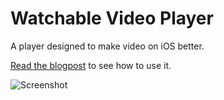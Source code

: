 # Watchable Video Player

A player designed to make video on iOS better.

[Read the blogpost](http://benubois.com/2018/11/14/fixing-ios-video.html) to see how to use it.

![Screenshot](https://watchable-video.github.io/player/assets/screenshot.png)